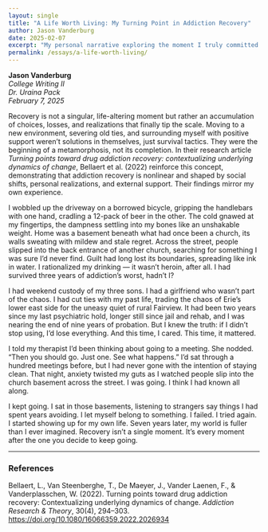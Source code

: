 ```yaml
---
layout: single
title: "A Life Worth Living: My Turning Point in Addiction Recovery"
author: Jason Vanderburg
date: 2025-02-07
excerpt: "My personal narrative exploring the moment I truly committed to recovery."
permalink: /essays/a-life-worth-living/
---
```


**Jason Vanderburg**  
*College Writing II*  
*Dr. Uraina Pack*  
*February 7, 2025*

Recovery is not a singular, life-altering moment but rather an accumulation of choices, losses, and realizations that finally tip the scale. Moving to a new environment, severing old ties, and surrounding myself with positive support weren’t solutions in themselves, just survival tactics. They were the beginning of a metamorphosis, not its completion. In their research article *Turning points toward drug addiction recovery: contextualizing underlying dynamics of change*, Bellaert et al. (2022) reinforce this concept, demonstrating that addiction recovery is nonlinear and shaped by social shifts, personal realizations, and external support. Their findings mirror my own experience.

I wobbled up the driveway on a borrowed bicycle, gripping the handlebars with one hand, cradling a 12-pack of beer in the other. The cold gnawed at my fingertips, the dampness settling into my bones like an unshakable weight. Home was a basement beneath what had once been a church, its walls sweating with mildew and stale regret. Across the street, people slipped into the back entrance of another church, searching for something I was sure I’d never find. Guilt had long lost its boundaries, spreading like ink in water. I rationalized my drinking — it wasn’t heroin, after all. I had survived three years of addiction’s worst, hadn’t I?

I had weekend custody of my three sons. I had a girlfriend who wasn’t part of the chaos. I had cut ties with my past life, trading the chaos of Erie’s lower east side for the uneasy quiet of rural Fairview. It had been two years since my last psychiatric hold, longer still since jail and rehab, and I was nearing the end of nine years of probation. But I knew the truth: if I didn’t stop using, I’d lose everything. And this time, I cared. This time, it mattered.

I told my therapist I’d been thinking about going to a meeting. She nodded. “Then you should go. Just one. See what happens.” I’d sat through a hundred meetings before, but I had never gone with the intention of staying clean. That night, anxiety twisted my guts as I watched people slip into the church basement across the street. I was going. I think I had known all along.

I kept going. I sat in those basements, listening to strangers say things I had spent years avoiding. I let myself belong to something. I failed. I tried again. I started showing up for my own life. Seven years later, my world is fuller than I ever imagined. Recovery isn’t a single moment. It’s every moment after the one you decide to keep going.

---

### References

Bellaert, L., Van Steenberghe, T., De Maeyer, J., Vander Laenen, F., & Vanderplasschen, W. (2022). Turning points toward drug addiction recovery: Contextualizing underlying dynamics of change. *Addiction Research & Theory*, 30(4), 294–303. https://doi.org/10.1080/16066359.2022.2026934